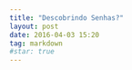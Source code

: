 ```yaml
---
title: "Descobrindo Senhas?"
layout: post
date: 2016-04-03 15:20
tag: markdown
#star: true
---
```


